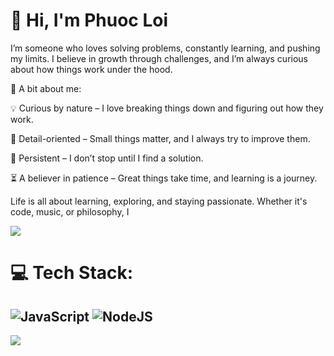 # 👋 Hi, I'm Phuoc Loi

I’m someone who loves solving problems, constantly learning, and pushing my limits. I believe in growth through challenges, and I’m always curious about how things work under the hood.

🔹 A bit about me:

  💡 Curious by nature – I love breaking things down and figuring out how they work.

  🎯 Detail-oriented – Small things matter, and I always try to improve them.

  🚀 Persistent – I don’t stop until I find a solution.

  ⏳ A believer in patience – Great things take time, and learning is a journey.

Life is all about learning, exploring, and staying passionate. Whether it's code, music, or philosophy, I

![](https://github-readme-stats.vercel.app/api?username=lamloi1109&theme=dark&hide_border=false&include_all_commits=false&count_private=true)<br/>

# 💻 Tech Stack:

![JavaScript](https://img.shields.io/badge/javascript-%23323330.svg?style=for-the-badge&logo=javascript&logoColor=%23F7DF1E) ![NodeJS](https://img.shields.io/badge/node.js-6DA55F?style=for-the-badge&logo=node.js&logoColor=white)
---
[![](https://visitcount.itsvg.in/api?id=lamloi1109&icon=0&color=0)](https://visitcount.itsvg.in)

<!-- Proudly created with GPRM ( https://gprm.itsvg.in ) -->
